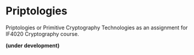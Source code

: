 # Priptologies

Priptologies or Primitive Cryptography Technologies as an assignment for IF4020 Cryptography course.

**(under development)**

